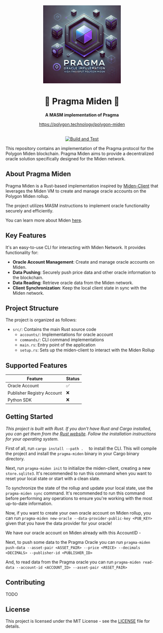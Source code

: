 <!-- prettier-ignore-start -->
<!-- markdownlint-disable -->

<!-- ************************************* -->
<!-- *        HEADER WITH LOGO           * -->
<!-- ************************************* -->
<p align="center">
  <img src="assets/logo/logo.png" height="256">
</p>

<h1 align="center">👾 Pragma Miden 👾</h1>

<p align="center">
  <strong>A MASM implementation of Pragma</strong>
</p>

<p align="center">
  <a href="https://polygon.technology/polygon-miden">https://polygon.technology/polygon-miden</a>
</p>

<!-- ************************************* -->
<!-- *        BADGES                     * -->
<!-- ************************************* -->
<div align="center">
<br />
<a href="https://github.com/your-username/pragma-miden/actions/workflows/build_and_test.yml">
  <img src="https://github.com/your-username/pragma-miden/actions/workflows/build_and_test.yml/badge.svg" alt="Build and Test">
</a>
</div>

<!-- ************************************* -->
<!-- *        CONTENTS                   * -->
<!-- ************************************* -->

This repository contains an implementation of the Pragma protocol for the Polygon Miden blockchain. Pragma Miden aims to provide a decentralized oracle solution specifically designed for the Miden network.

## About Pragma Miden

Pragma Miden is a Rust-based implementation inspired by [Miden-Client](https://github.com/0xPolygonMiden/miden-client) that leverages the Miden VM to create and manage oracle accounts on the Polygon Miden rollup.

The project utilizes MASM instructions to implement oracle functionality securely and efficiently.

You can learn more about Miden [here](https://docs.polygon.technology/miden/).

## Key Features

It's an easy-to-use CLI for interacting with Miden Network. It provides functionality for:

- **Oracle Account Management**: Create and manage oracle accounts on Miden.
- **Data Pushing**: Securely push price data and other oracle information to the blockchain.
- **Data Reading**: Retrieve oracle data from the Miden network.
- **Client Synchronization**: Keep the local client state in sync with the Miden network.

## Project Structure

The project is organized as follows:

- `src/`: Contains the main Rust source code
  - `accounts/`: Implementations for oracle account
  - `commands/`: CLI command implementations
  - `main.rs`: Entry point of the application
  - `setup.rs`: Sets up the miden-client to interact with the Miden Rollup

## Supported Features

| Feature                    | Status |
|----------------------------|--------|
| Oracle Account             | ✅     |
| Publisher Registry Account | ❌     |
| Python SDK                 | ❌     |

## Getting Started

*This project is built with Rust. If you don't have Rust and Cargo installed, you can get them from the [Rust website](https://www.rust-lang.org/). Follow the installation instructions for your operating system.*

First of all, run `cargo install --path .  ` to install the CLI. This will compile the project and install the `pragma-miden` binary in your Cargo binary directory.

Next, run `pragma-miden init` to initialize the miden-client, creating a new `store.sqlite3`. It's recommended to run this command when you want to reset your local state or start with a clean slate.

To synchronize the state of the rollup and update your local state, use the `pragma-miden sync` command. It's recommended to run this command before performing any operations to ensure you're working with the most up-to-date information.

Now, if you want to create your own oracle account on Miden rollup, you can run `pragma-miden new-oracle --data-provider-public-key <PUB_KEY>` given that you have the data provider for your oracle! 

We have our oracle account on Miden already with this AccountID - <PRAGMA ORACLE ACCOUNT ID>

Next, to push some data to the Pragma Oracle you can run `pragma-miden push-data --asset-pair <ASSET_PAIR> --price <PRICE> --decimals <DECIMALS> --publisher-id <PUBLISHER_ID>`

And, to read data from the Pragma oracle you can run `pragma-miden read-data --account-id <ACCOUNT_ID> --asset-pair <ASSET_PAIR>`

## Contributing

TODO

## License

This project is licensed under the MIT License - see the [LICENSE](LICENSE) file for details.